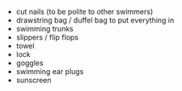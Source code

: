* cut nails (to be polite to other swimmers)
* drawstring bag / duffel bag to put everything in
* swimming trunks
* slippers / flip flops
* towel
* lock
* goggles
* swimming ear plugs
* sunscreen